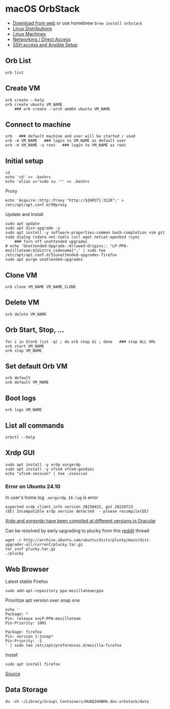 # macOS OrbStack

* [Download from web](https://orbstack.dev) or use homebrew `brew install orbstack`
* [Linux Distributions](https://docs.orbstack.dev/machines/distros)
* [Linux Machines](https://docs.orbstack.dev/machines/#ssh)
* [Networking / Direct Access](https://docs.orbstack.dev/docker/network#direct-container-access)
* [SSH access and Ansible Setup](https://docs.orbstack.dev/machines/ssh)

## Orb List

    orb list

## Create VM

    orb create --help
    orb create ubuntu VM_NAME
        ### orb create --arch amd64 ubuntu VM_NAME

## Connect to machine

    orb   ### default machine and user will be started / used
    orb -m VM_NAME   ### login to VM_NAME as default user
    orb -m VM_NAME -u root   ### login to VM_NAME as root

## Initial setup

    cd
    echo 'cd' >> .bashrc
    echo 'alias s="sudo su -"' >> .bashrc

Proxy

    echo 'Acquire::http::Proxy "http://${HOST}:3128";' > /etc/apt/apt.conf.d/99proxy

Update and Install

    sudo apt update
    sudo apt dist-upgrade -y 
    sudo apt install -y software-properties-common bash-completion vim git sudo dialog tzdata net-tools curl wget netcat-openbsd rsync
        ### Turn off unattended upgrades
    # echo 'Unattended-Upgrade::Allowed-Origins:: "LP-PPA-mozillateam:${distro_codename}";' | sudo tee /etc/apt/apt.conf.d/51unattended-upgrades-firefox
    sudo apt purge unattended-upgrades

## Clone VM

    orb clone VM_NAME VM_NAME_CLONE

## Delete VM

    orb delete VM_NAME

## Orb Start, Stop, ...

    for i in $(orb list -q) ; do orb stop $i ; done   ### stop ALL VMs
    orb start VM_NAME
    orb stop VM_NAME

## Set default Orb VM

    orb default
    orb default VM_MAME

## Boot logs

    orb logs VM_NAME

## List all commands

    orbctl --help

## Xrdp GUI

    sudo apt install -y xrdp xorgxrdp
    sudo apt install -y xfce4 xfce4-goodies
    echo "xfce4-session" | tee .xsession

### Error on Ubuntu 24.10

In user's home log `.xorgxrdp.10.log` is error

    expected xrdp client_info version 20230425, got 20210723
    (EE) Incompatible xrdp version detected  - please recompile(EE)

[Xrdp and xorgxrdp have been compiled at different versions in Oracular](https://bugs.launchpad.net/ubuntu/+source/xrdp/+bug/2085347)

Can be resolved by early upgrading to plucky from this [reddit](https://www.reddit.com/r/Ubuntu/comments/1hk8xcc/upgrade_to_2504_is_not_working_using/) thread

    wget -c http://archive.ubuntu.com/ubuntu/dists/plucky/main/dist-upgrader-all/current/plucky.tar.gz
    tar zxvf plucky.tar.gz
    ./plucky

## Web Browser

Latest stable Firefox

    sudo add-apt-repository ppa:mozillateam/ppa

Prioritize apt version over snap one

    echo '
    Package: *
    Pin: release o=LP-PPA-mozillateam
    Pin-Priority: 1001

    Package: firefox
    Pin: version 1:1snap*
    Pin-Priority: -1
    ' | sudo tee /etc/apt/preferences.d/mozilla-firefox

Install

    sudo apt install firefox

[Source](https://askubuntu.com/questions/1399383/how-to-install-firefox-as-a-traditional-deb-package-without-snap-in-ubuntu-22/1404401#1404401)

## Data Storage

    du -sh ~/Library/Group\ Containers/HUAQ24HBR6.dev.orbstack/data
